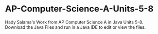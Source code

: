 # AP-Computer-Science-A-Units-5-8
Hady Salama's Work from AP Computer Science A in Java Units 5-8.
Download the Java Files and run in a Java IDE to edit or view the files.

